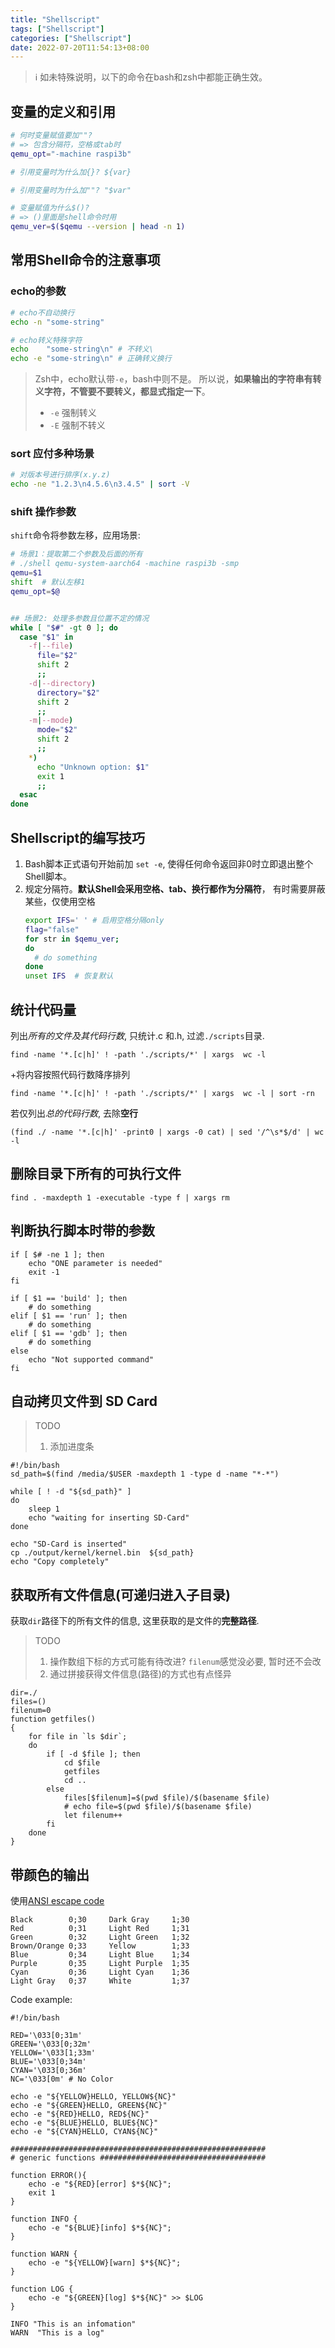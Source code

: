 ```yaml
---
title: "Shellscript"
tags: ["Shellscript"]
categories: ["Shellscript"]
date: 2022-07-20T11:54:13+08:00
---
```


>:information_source: 如未特殊说明，以下的命令在bash和zsh中都能正确生效。


## 变量的定义和引用

```sh
# 何时变量赋值要加""?
# => 包含分隔符，空格或tab时
qemu_opt="-machine raspi3b"

# 引用变量时为什么加{}? ${var}

# 引用变量时为什么加""? "$var"

# 变量赋值为什么$()?
# => ()里面是shell命令时用
qemu_ver=$($qemu --version | head -n 1) 
```

## 常用Shell命令的注意事项

### echo的参数

```sh
# echo不自动换行
echo -n "some-string"

# echo转义特殊字符
echo    "some-string\n" # 不转义\
echo -e "some-string\n" # 正确转义换行
```
>Zsh中，echo默认带`-e`，bash中则不是。
>所以说，**如果输出的字符串有转义字符，不管要不要转义，都显式指定一下**。
>- `-e`  强制转义
>- `-E`  强制不转义

### sort 应付多种场景

```sh
# 对版本号进行排序(x.y.z)
echo -ne "1.2.3\n4.5.6\n3.4.5" | sort -V
```

### shift 操作参数

`shift`命令将参数左移，应用场景:
```sh
# 场景1：提取第二个参数及后面的所有
# ./shell qemu-system-aarch64 -machine raspi3b -smp
qemu=$1
shift  # 默认左移1
qemu_opt=$@


## 场景2: 处理多参数且位置不定的情况
while [ "$#" -gt 0 ]; do
  case "$1" in
    -f|--file)
      file="$2"
      shift 2
      ;;
    -d|--directory)
      directory="$2"
      shift 2
      ;;
    -m|--mode)
      mode="$2"
      shift 2
      ;;
    *)
      echo "Unknown option: $1"
      exit 1
      ;;
  esac
done
```


## Shellscript的编写技巧

1. Bash脚本正式语句开始前加 `set -e`, 使得任何命令返回非0时立即退出整个Shell脚本。
2. 规定分隔符。**默认Shell会采用空格、tab、换行都作为分隔符**，
   有时需要屏蔽某些，仅使用空格
   ```sh
   export IFS=' ' # 启用空格分隔only
   flag="false"
   for str in $qemu_ver;
   do
     # do something
   done
   unset IFS  # 恢复默认
   ```

## 统计代码量

列出*所有的文件及其代码行数*, 只统计.c 和.h, 过滤`./scripts`目录.

```shell
find -name '*.[c|h]' ! -path './scripts/*' | xargs  wc -l
```

+将内容按照代码行数降序排列

```shell
find -name '*.[c|h]' ! -path './scripts/*' | xargs  wc -l | sort -rn
```

若仅列出*总的代码行数*, 去除**空行**

```shell
(find ./ -name '*.[c|h]' -print0 | xargs -0 cat) | sed '/^\s*$/d' | wc -l
```

## 删除目录下所有的可执行文件

```shell
find . -maxdepth 1 -executable -type f | xargs rm
```

## 判断执行脚本时带的参数

```shell
if [ $# -ne 1 ]; then
    echo "ONE parameter is needed"
    exit -1
fi

if [ $1 == 'build' ]; then
    # do something
elif [ $1 == 'run' ]; then
    # do something
elif [ $1 == 'gdb' ]; then
    # do something
else
    echo "Not supported command"
fi
```

## 自动拷贝文件到 SD Card

> TODO
>
> 1.  添加进度条

```shell
#!/bin/bash
sd_path=$(find /media/$USER -maxdepth 1 -type d -name "*-*")

while [ ! -d "${sd_path}" ]
do
    sleep 1
    echo "waiting for inserting SD-Card"
done

echo "SD-Card is inserted"
cp ./output/kernel/kernel.bin  ${sd_path}
echo "Copy completely"
```

## 获取所有文件信息(可递归进入子目录)

获取`dir`路径下的所有文件的信息, 这里获取的是文件的**完整路径**.

> TODO
>
> 1. 操作数组下标的方式可能有待改进? `filenum`感觉没必要, 暂时还不会改
> 2. 通过拼接获得文件信息(路径)的方式也有点怪异

```shell
dir=./
files=()
filenum=0
function getfiles()
{
    for file in `ls $dir`;
    do
        if [ -d $file ]; then
            cd $file
            getfiles
            cd ..
        else
            files[$filenum]=$(pwd $file)/$(basename $file)
            # echo file=$(pwd $file)/$(basename $file)
            let filenum++
        fi
    done
}
```

## 带颜色的输出

使用[ANSI escape code](https://en.wikipedia.org/wiki/ANSI_escape_code)

```
Black        0;30     Dark Gray     1;30
Red          0;31     Light Red     1;31
Green        0;32     Light Green   1;32
Brown/Orange 0;33     Yellow        1;33
Blue         0;34     Light Blue    1;34
Purple       0;35     Light Purple  1;35
Cyan         0;36     Light Cyan    1;36
Light Gray   0;37     White         1;37
```

Code example:

```shell
#!/bin/bash

RED='\033[0;31m'
GREEN='\033[0;32m'
YELLOW='\033[1;33m'
BLUE='\033[0;34m'
CYAN='\033[0;36m'
NC='\033[0m' # No Color

echo -e "${YELLOW}HELLO, YELLOW${NC}"
echo -e "${GREEN}HELLO, GREEN${NC}"
echo -e "${RED}HELLO, RED${NC}"
echo -e "${BLUE}HELLO, BLUE${NC}"
echo -e "${CYAN}HELLO, CYAN${NC}"

#########################################################
# generic functions #####################################

function ERROR(){
    echo -e "${RED}[error] $*${NC}";
    exit 1
}

function INFO {
    echo -e "${BLUE}[info] $*${NC}";
}

function WARN {
    echo -e "${YELLOW}[warn] $*${NC}";
}

function LOG {
    echo -e "${GREEN}[log] $*${NC}" >> $LOG
}

INFO "This is an infomation"
WARN  "This is a log"
```
